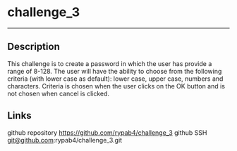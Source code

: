 # challenge_3
***
## Description
This challenge is to create a password in which the user has provide a range of 8-128.  The user will have the ability to choose from the following criteria (with lower case as default):  lower case, upper case, numbers and characters.  Criteria is chosen when the user clicks on the OK button and is not chosen when cancel is clicked.

## Links
github repository https://github.com/rypab4/challenge_3
github SSH git@github.com:rypab4/challenge_3.git
